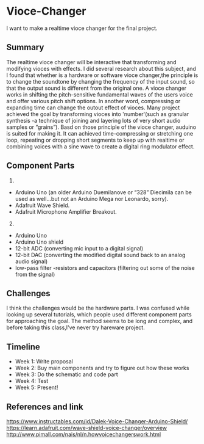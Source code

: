 # Vioce-Changer
 I want to make a realtime vioce changer for the final project.

## Summary
The realtime vioce changer will be interactive that transforming and modifying vioces with effects. I did several research about this subject, and I found that whether is a hardware or software vioce changer,the principle is to change the soundtone by changing the frequency of the input sound, so that the output sound is different from the original one. A vioce changer works in shifting the pitch-sensitive fundamental waves of the users voice and offer various pitch shift options. In another word, compressing or expanding time can change the outout effect of vioces. Many project achieved the goal by transforming vioces into 'number'(such as granular synthesis -a technique of joining and layering lots of very short audio samples or “grains”). Basd on those principle of the vioce changer, auduino is suited for making it. It can achieved time-compressing or stretching one loop, repeating or dropping short segments to keep up with realtime or combining voices with a sine wave to create a digital ring modulator effect.

## Component Parts
1. 
- Arduino Uno (an older Arduino Duemilanove or “328” Diecimila can be used as well…but not an Arduino Mega nor Leonardo, sorry).
- Adafruit Wave Shield.
- Adafruit Microphone Amplifier Breakout.

2.
- Arduino Uno
- Arduino Uno shield
- 12-bit ADC (converting mic input to a digital signal)
- 12-bit DAC (converting the modified digital sound back to an analog audio signal)
- low-pass filter -resistors and capacitors (filtering out some of the noise from the signal)

## Challenges
I think the challenges would be the hardware parts. I was confused while looking up several tutorials, which people used different component parts for approaching the goal. The method seems to be long and complex, and before taking this class,I've never try hareware project. 

## Timeline
- Week 1: Write proposal
- Week 2: Buy main components and try to figure out how these works
- Week 3: Do the schematic and code part
- Week 4: Test
- Week 5: Present!

## References and link
https://www.instructables.com/id/Dalek-Voice-Changer-Arduino-Shield/
https://learn.adafruit.com/wave-shield-voice-changer/overview
http://www.pimall.com/nais/nl/n.howvoicechangerswork.html
